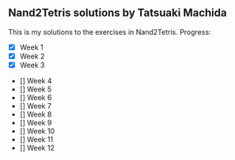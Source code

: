 ## Nand2Tetris solutions by Tatsuaki Machida
This is my solutions to the exercises in Nand2Tetris.
Progress:
- [x] Week 1
- [x] Week 2
- [x] Week 3
- [] Week 4
- [] Week 5
- [] Week 6
- [] Week 7
- [] Week 8
- [] Week 9
- [] Week 10
- [] Week 11
- [] Week 12
